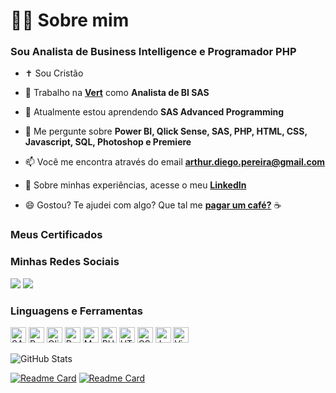 <h1>👨‍💻 Sobre mim</h1>
<h3>Sou Analista de Business Intelligence e Programador PHP</h3>

- ✝️ Sou Cristão

- 🔭 Trabalho na <a href="https://github.com/vert-brasil">**Vert**</a> como **Analista de BI SAS**

- 🌱 Atualmente estou aprendendo **SAS Advanced Programming**

- 💬 Me pergunte sobre **Power BI, Qlick Sense, SAS, PHP, HTML, CSS, Javascript, SQL, Photoshop e Premiere**

- 📫 Você me encontra através do email **arthur.diego.pereira@gmail.com**

- 📄 Sobre minhas experiências, acesse o meu <a href="https://linkedin.com/in/arthurdiegopereira">**LinkedIn**</a>

- 😄 Gostou? Te ajudei com algo? Que tal me <a href="https://mepagaumcafe.com.br/arthurdiegopereira/">**pagar um café?**</a> ☕

<h3>Meus Certificados</h3>
<!--START_SECTION:badges-->
<!--END_SECTION:badges-->

<h3>Minhas Redes Sociais</h3>
<p>
<a href="https://www.linkedin.com/in/arthurdiegopereira/" target="_blank" rel="noreferrer"><img src = "https://img.shields.io/badge/linkedin-%230077B5.svg?&style=for-the-badge&logo=linkedin&logoColor=white" /></a> 
<a href="https://www.instagram.com/arthurdiegopereira/" target="_blank" rel="noreferrer"><img src = "https://img.shields.io/badge/instagram-%23E4405F.svg?&style=for-the-badge&logo=instagram&logoColor=white"></a>
</p>
<h3>Linguagens e Ferramentas</h3>
<p>
<img src="https://img.shields.io/badge/SAS-Icon?style=for-the-badge&logo=sas&color=%23007cc2" alt="SAS logo" title="SAS" height="25" />
<img src="https://img.shields.io/badge/PowerBI-Icon?style=for-the-badge&logo=powerbi&color=282C34" alt="PowerBI logo" title="PowerBI" height="25" />
<img src="https://img.shields.io/badge/Qlik-Icon?style=for-the-badge&logo=qlik&logoColor=%23009c4d&color=282C34" alt="QlikSense logo" title="QlikSense" height="25" />
<img src="https://img.shields.io/badge/Python-Icon?style=for-the-badge&logo=python&color=282C34" alt="Python logo" title="Python" height="25" />
<img src="https://img.shields.io/badge/SQL-Icon?style=for-the-badge&logo=microsoftsqlserver&color=282C34" alt="MySQL logo" title="SQL" height="25" />
<img src="https://img.shields.io/badge/PHP-Icon?style=for-the-badge&logo=php&color=282C34" alt="PHP logo" title="PHP" height="25" />
<img src="https://img.shields.io/badge/HTML-Icon?style=for-the-badge&logo=html5&color=282C34" alt="HTML5 logo" title="HTML5" height="25" />
<img src="https://img.shields.io/badge/CSS-Icon?style=for-the-badge&logo=css3&logoColor=%232d53e5&color=282C34" alt="CSS3 logo" title="CSS3" height="25" />
<img src="https://img.shields.io/badge/Javascript-Icon?style=for-the-badge&logo=javascript&color=282C34" alt="JavaScript logo" title="JavaScript" height="25" />
<img src="https://img.shields.io/badge/VSCode-Icon?style=for-the-badge&logo=visualstudiocode&logoColor=%232e7db6&color=282C34" alt="Visual Studio Code logo" title="Visual Studio Code" height="25" />
</p>

![GitHub Stats](https://github-readme-stats.vercel.app/api?username=artYYDP&theme=transparent&show_icons=true&hide=contribs,prs)

[![Readme Card](https://github-readme-stats.vercel.app/api/pin/?username=artYYDP&repo=SAS-Geo&theme=dark)](https://github.com/artYYDP/SAS-Geo)
[![Readme Card](https://github-readme-stats.vercel.app/api/pin/?username=artYYDP&repo=sas-viya-codes&theme=dark)](https://github.com/artYYDP/sas-viya-codes)
